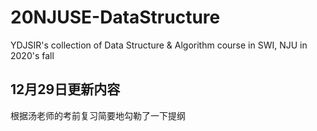 # 20NJUSE-DataStructure
YDJSIR's collection of Data Structure &amp; Algorithm course in SWI, NJU in 2020's fall



## 12月29日更新内容

根据汤老师的考前复习简要地勾勒了一下提纲